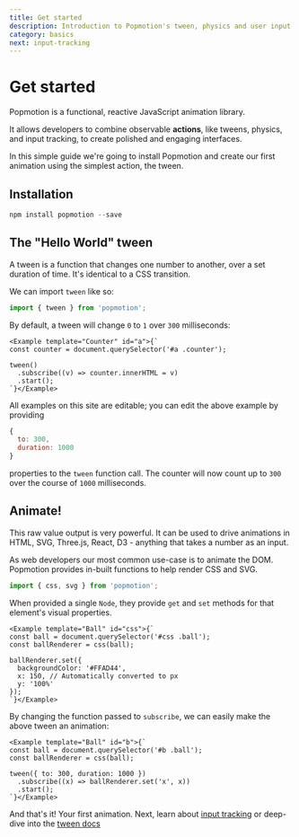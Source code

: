 ```yaml
---
title: Get started
description: Introduction to Popmotion's tween, physics and user input tracking functions.
category: basics
next: input-tracking
---
```


# Get started

Popmotion is a functional, reactive JavaScript animation library.

It allows developers to combine observable **actions**, like tweens, physics, and input tracking, to create polished and engaging interfaces.

In this simple guide we're going to install Popmotion and create our first animation using the simplest action, the tween.

## Installation

```javascript
npm install popmotion --save
```

## The "Hello World" tween

A tween is a function that changes one number to another, over a set duration of time. It's identical to a CSS transition.

We can import `tween` like so:

```javascript
import { tween } from 'popmotion';
```

By default, a tween will change `0` to `1` over `300` milliseconds:

```marksy
<Example template="Counter" id="a">{`
const counter = document.querySelector('#a .counter');

tween()
  .subscribe((v) => counter.innerHTML = v)
  .start();
`}</Example>
```

All examples on this site are editable; you can edit the above example by providing

```javascript
{
  to: 300,
  duration: 1000
}
```

properties to the `tween` function call. The counter will now count up to `300` over the course of `1000` milliseconds.

## Animate!

This raw value output is very powerful. It can be used to drive animations in HTML, SVG, Three.js, React, D3 - anything that takes a number as an input.

As web developers our most common use-case is to animate the DOM. Popmotion provides in-built functions to help render CSS and SVG.

```javascript
import { css, svg } from 'popmotion';
```

When provided a single `Node`, they provide `get` and `set` methods for that element's visual properties.

```marksy
<Example template="Ball" id="css">{`
const ball = document.querySelector('#css .ball');
const ballRenderer = css(ball);

ballRenderer.set({
  backgroundColor: '#FFAD44',
  x: 150, // Automatically converted to px
  y: '100%'
});
`}</Example>
```

By changing the function passed to `subscribe`, we can easily make the above tween an animation:

```marksy
<Example template="Ball" id="b">{`
const ball = document.querySelector('#b .ball');
const ballRenderer = css(ball);

tween({ to: 300, duration: 1000 })
  .subscribe((x) => ballRenderer.set('x', x))
  .start();
`}</Example>
```

And that's it! Your first animation. Next, learn about [input tracking](/learn/input-tracking) or deep-dive into the [tween docs](/api/tween)
